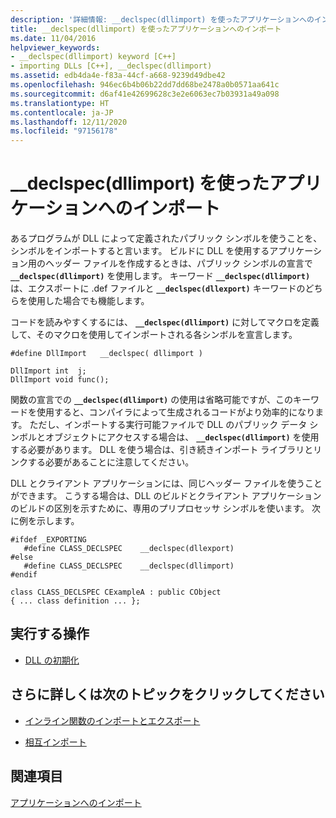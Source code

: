 ```yaml
---
description: '詳細情報: __declspec(dllimport) を使ったアプリケーションへのインポート'
title: __declspec(dllimport) を使ったアプリケーションへのインポート
ms.date: 11/04/2016
helpviewer_keywords:
- __declspec(dllimport) keyword [C++]
- importing DLLs [C++], __declspec(dllimport)
ms.assetid: edb4da4e-f83a-44cf-a668-9239d49dbe42
ms.openlocfilehash: 946ec6b4b06b22dd7dd68be2478a0b0571aa641c
ms.sourcegitcommit: d6af41e42699628c3e2e6063ec7b03931a49a098
ms.translationtype: HT
ms.contentlocale: ja-JP
ms.lasthandoff: 12/11/2020
ms.locfileid: "97156178"
---
```

# <a name="import-into-an-application-using-__declspecdllimport"></a>__declspec(dllimport) を使ったアプリケーションへのインポート

あるプログラムが DLL によって定義されたパブリック シンボルを使うことを、シンボルをインポートすると言います。 ビルドに DLL を使用するアプリケーション用のヘッダー ファイルを作成するときは、パブリック シンボルの宣言で **`__declspec(dllimport)`** を使用します。 キーワード **`__declspec(dllimport)`** は、エクスポートに .def ファイルと **`__declspec(dllexport)`** キーワードのどちらを使用した場合でも機能します。

コードを読みやすくするには、 **`__declspec(dllimport)`** に対してマクロを定義して、そのマクロを使用してインポートされる各シンボルを宣言します。

```
#define DllImport   __declspec( dllimport )

DllImport int  j;
DllImport void func();
```

関数の宣言での **`__declspec(dllimport)`** の使用は省略可能ですが、このキーワードを使用すると、コンパイラによって生成されるコードがより効率的になります。 ただし、インポートする実行可能ファイルで DLL のパブリック データ シンボルとオブジェクトにアクセスする場合は、 **`__declspec(dllimport)`** を使用する必要があります。 DLL を使う場合は、引き続きインポート ライブラリとリンクする必要があることに注意してください。

DLL とクライアント アプリケーションには、同じヘッダー ファイルを使うことができます。 こうする場合は、DLL のビルドとクライアント アプリケーションのビルドの区別を示すために、専用のプリプロセッサ シンボルを使います。 次に例を示します。

```
#ifdef _EXPORTING
   #define CLASS_DECLSPEC    __declspec(dllexport)
#else
   #define CLASS_DECLSPEC    __declspec(dllimport)
#endif

class CLASS_DECLSPEC CExampleA : public CObject
{ ... class definition ... };
```

## <a name="what-do-you-want-to-do"></a>実行する操作

- [DLL の初期化](run-time-library-behavior.md#initializing-a-dll)

## <a name="what-do-you-want-to-know-more-about"></a>さらに詳しくは次のトピックをクリックしてください

- [インライン関数のインポートとエクスポート](importing-and-exporting-inline-functions.md)

- [相互インポート](mutual-imports.md)

## <a name="see-also"></a>関連項目

[アプリケーションへのインポート](importing-into-an-application.md)
